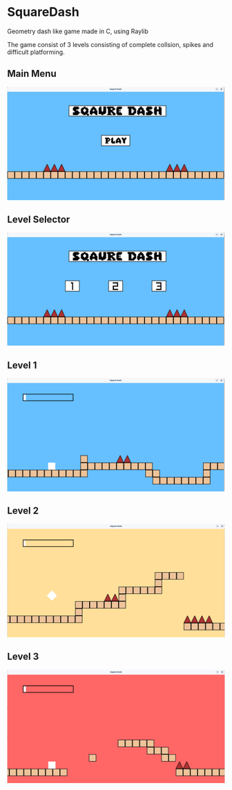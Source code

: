 # SquareDash
Geometry dash like game made in C, using Raylib

The game consist of 3 levels consisting of complete collsion, spikes and difficult 
platforming. 

Main Menu
---------
![alt text](image.png)

Level Selector
--------------
![alt text](image-1.png)

Level 1
-------
![alt text](image-2.png)

Level 2
-------
![alt text](image-3.png)

Level 3
-------
![alt text](image-4.png)
